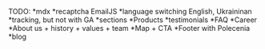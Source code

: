 TODO:
 *mdx
 *recaptcha EmailJS
 *language switching English, Ukraininan
 *tracking, but not with GA
 *sections
    *Products
    *testimonials
    *FAQ
    *Career
    *About us + history + values + team
    *Map + CTA
    *Footer with Polecenia
    *blog


    
 